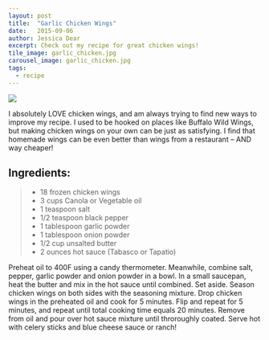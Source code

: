 ```yaml
---
layout: post
title:  "Garlic Chicken Wings"
date:   2015-09-06
author: Jessica Dear
excerpt: Check out my recipe for great chicken wings!
tile_image: garlic_chicken.jpg
carousel_image: garlic_chicken.jpg
tags:
  - recipe
---
```


<div class="row post-recipe">
<div class="col-md-5 recipe-photos">
  <img class="img-responsive center-block" src="{{site.asset_url}}/images/posts/2015-09-14-garlic-chicken/garlic_chicken.jpg"/>
</div>

<div class="col-md-7">




<p>I absolutely LOVE chicken wings, and am always trying to find new ways to improve my recipe. I used to be hooked on places like Buffalo Wild Wings, but making chicken wings on your own can be just as satisfying. I find that homemade wings can be even better than wings from a restaurant &ndash; AND way cheaper!</p>

<h2>Ingredients:</h2>
<blockquote><ul class="ingredient-list">
<li>18 frozen chicken wings</li>
<li>3 cups Canola or Vegetable oil</li>
<li>1 teaspoon salt</li>
<li>1/2 teaspoon black pepper</li>
<li>1 tablespoon garlic powder</li>
<li>1 tablespoon onion powder</li>
<li>1/2 cup unsalted butter</li>
<li>2 ounces hot sauce (Tabasco or Tapatio)</li>
</ul>
</blockquote>

<p>Preheat oil to 400F using a candy thermometer. Meanwhile, combine salt, pepper, garlic powder and onion powder in a bowl. In a small saucepan, heat the butter and mix in the hot sauce until combined. Set aside. Season chicken wings on both sides with the seasoning mixture. Drop chicken wings in the preheated oil and cook for 5 minutes. Flip and repeat for 5 minutes, and repeat until total cooking time equals 20 minutes. Remove from oil and pour over hot sauce mixture until throroughly coated. Serve hot with celery sticks and blue cheese sauce or ranch!</p>

</div>
</div>